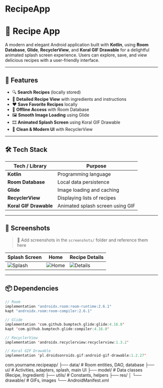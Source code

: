 # RecipeApp

# 🍲 Recipe App

A modern and elegant Android application built with **Kotlin**, using **Room Database**, **Glide**, **RecyclerView**, and **Koral GIF Drawable** for a delightful animated splash screen experience. Users can explore, save, and view delicious recipes with a user-friendly interface.

---

## 🚀 Features

- 🔍 **Search Recipes** (locally stored)
- 🧾 **Detailed Recipe View** with ingredients and instructions
- ❤️ **Save Favorite Recipes** locally
- 📁 **Offline Access** with Room Database
- 🖼️ **Smooth Image Loading** using Glide
- 🎞️ **Animated Splash Screen** using Koral GIF Drawable
- 🧹 **Clean & Modern UI** with RecyclerView

---

## 🛠️ Tech Stack

| Tech / Library         | Purpose                                 |
|------------------------|------------------------------------------|
| **Kotlin**             | Programming language                     |
| **Room Database**      | Local data persistence                   |
| **Glide**              | Image loading and caching                |
| **RecyclerView**       | Displaying lists of recipes              |
| **Koral GIF Drawable** | Animated splash screen using GIF         |

---

## 📸 Screenshots

> 📌 Add screenshots in the `screenshots/` folder and reference them here

| Splash Screen | Home | Recipe Details |
|---------------|------|----------------|
| ![Splash](screenshots/splash.gif) | ![Home](screenshots/home.png) | ![Details](screenshots/details.png) |

---

## 📦 Dependencies

```kotlin
// Room
implementation "androidx.room:room-runtime:2.6.1"
kapt "androidx.room:room-compiler:2.6.1"

// Glide
implementation 'com.github.bumptech.glide:glide:4.16.0'
kapt 'com.github.bumptech.glide:compiler:4.16.0'

// RecyclerView
implementation 'androidx.recyclerview:recyclerview:1.3.2'

// Koral GIF Drawable
implementation 'pl.droidsonroids.gif:android-gif-drawable:1.2.27'

```

com.yourname.recipeapp/
├── data/                 # Room entities, DAO, database
├── ui/                   # Activities, adapters, splash, main UI
├── model/                # Data classes (Recipe, Ingredient)
├── utils/                # Constants, helpers
├── res/
│   └── drawable/         # GIFs, images
└── AndroidManifest.xml




